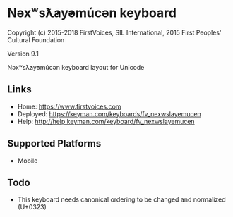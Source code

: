 Nəxʷsƛ̓ay̓əmúcən keyboard
======================

Copyright (c) 2015-2018 FirstVoices, SIL International, 2015 First Peoples' Cultural Foundation

Version 9.1

Nəxʷsƛ̓ay̓əmúcən keyboard layout for Unicode

Links
-----

 * Home:     <https://www.firstvoices.com>
 * Deployed: <https://keyman.com/keyboards/fv_nexwslayemucen>
 * Help:     <http://help.keyman.com/keyboard/fv_nexwslayemucen>
 
Supported Platforms
-------------------

 * Mobile

Todo
----

 * This keyboard needs canonical ordering to be changed and normalized (U+0323)
